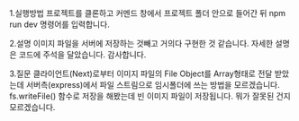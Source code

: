 1.실행방법
  프로젝트를 클론하고 커멘드 창에서 프로젝트 폴더 안으로 들어간 뒤 npm run dev 명령어를 입력합니다.

2.설명
  이미지 파일을 서버에 저장하는 것빼고 거의다 구현한 것 같습니다. 자세한 설명은 코드에 주석을 달았습니다. 감사합니다.

3.질문
  클라이언트(Next)로부터 이미지 파일의 File Object를 Array형태로 전달 받았는데 서버측(express)에서 파일 스트림으로 임시폴더에 쓰는 방법을 모르겠습니다.
  fs.writeFile() 함수로 저장을 해봤는데 빈 이미지 파일이 저장됩니다. 뭐가 잘못된 건지 모르겠습니다.
